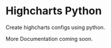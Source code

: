 Highcharts Python
=================

Create highcharts configs using python.


More Documentation coming soon.
